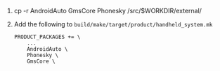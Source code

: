 1. cp -r AndroidAuto GmsCore Phonesky /src/$WORKDIR/external/

2. Add the following to `build/make/target/product/handheld_system.mk`
    ```
    PRODUCT_PACKAGES += \
        ...
        AndroidAuto \
        Phonesky \
        GmsCore \
    ```
